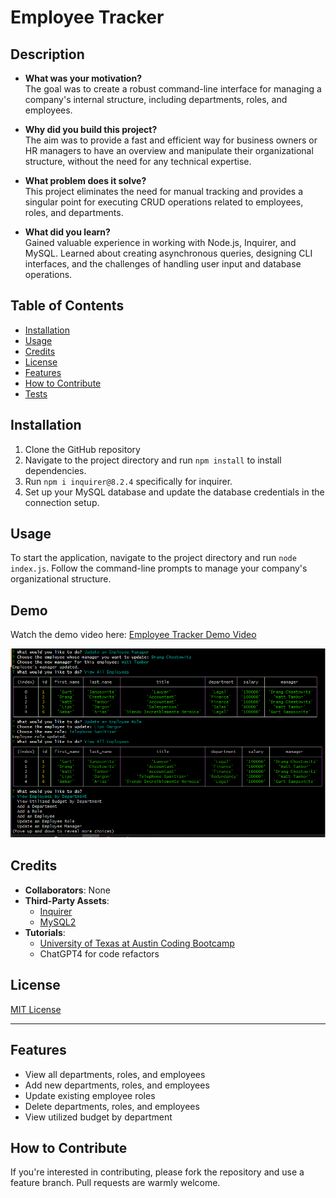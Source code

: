 # Employee Tracker

## Description

- **What was your motivation?**  
The goal was to create a robust command-line interface for managing a company's internal structure, including departments, roles, and employees.

- **Why did you build this project?**  
The aim was to provide a fast and efficient way for business owners or HR managers to have an overview and manipulate their organizational structure, without the need for any technical expertise.

- **What problem does it solve?**  
This project eliminates the need for manual tracking and provides a singular point for executing CRUD operations related to employees, roles, and departments.

- **What did you learn?**  
Gained valuable experience in working with Node.js, Inquirer, and MySQL. Learned about creating asynchronous queries, designing CLI interfaces, and the challenges of handling user input and database operations.

## Table of Contents

- [Installation](#installation)
- [Usage](#usage)
- [Credits](#credits)
- [License](#license)
- [Features](#features)
- [How to Contribute](#how-to-contribute)
- [Tests](#tests)

## Installation

1. Clone the GitHub repository
2. Navigate to the project directory and run `npm install` to install dependencies.
3. Run `npm i inquirer@8.2.4` specifically for inquirer.
4. Set up your MySQL database and update the database credentials in the connection setup.

## Usage

To start the application, navigate to the project directory and run `node index.js`. Follow the command-line prompts to manage your company's organizational structure.

## Demo

Watch the demo video here: [Employee Tracker Demo Video](https://share.vidyard.com/watch/fLjpBWXmsBjkxqMLpAeRtx?)

![Command-line Interface](assets/images/screenshot.png)

## Credits

- **Collaborators**: None
- **Third-Party Assets**:  
  - [Inquirer](https://www.npmjs.com/package/inquirer)
  - [MySQL2](https://www.npmjs.com/package/mysql2)
- **Tutorials**:  
  - [University of Texas at Austin Coding Bootcamp](https://bootcamp.cvn.utexas.edu/)
  - ChatGPT4 for code refactors

## License

[MIT License](https://choosealicense.com/licenses/mit/)

---

## Features

- View all departments, roles, and employees
- Add new departments, roles, and employees
- Update existing employee roles
- Delete departments, roles, and employees
- View utilized budget by department

## How to Contribute

If you're interested in contributing, please fork the repository and use a feature branch. Pull requests are warmly welcome.
